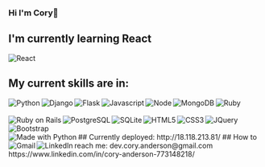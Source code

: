 ### Hi I'm Cory👋


## I'm currently learning React
<img src="https://img.shields.io/badge/React-20232A?style=for-the-badge&logo=react&logoColor=61DAFB" alt="React" align="center">

## My current skills are in:
<img src="https://img.shields.io/badge/Python-14354C?style=for-the-badge&logo=python&logoColor=white" alt="Python" align="left">
<img src="https://img.shields.io/badge/Django-092E20?style=for-the-badge&logo=django&logoColor=white" alt="Django" align="left">
<img src="https://img.shields.io/badge/Flask-000000?style=for-the-badge&logo=flask&logoColor=white" alt="Flask" align="left">
<img src="https://img.shields.io/badge/JavaScript-F7DF1E?style=for-the-badge&logo=javascript&logoColor=black" alt="Javascript" align="left">
<img src="https://img.shields.io/badge/Node.js-43853D?style=for-the-badge&logo=node.js&logoColor=white" alt="Node" align="left">
<img src="https://img.shields.io/badge/MongoDB-4EA94B?style=for-the-badge&logo=mongodb&logoColor=white" alt="MongoDB" align="left">
<img src="https://img.shields.io/badge/Ruby-CC342D?style=for-the-badge&logo=ruby&logoColor=white" alt="Ruby" align="left"> 
<br></br>
<img src="https://img.shields.io/badge/Ruby_on_Rails-CC0000?style=for-the-badge&logo=ruby-on-rails&logoColor=white" alt="Ruby on Rails" align="left">
<img src="https://img.shields.io/badge/PostgreSQL-316192?style=for-the-badge&logo=postgresql&logoColor=white" alt="PostgreSQL" align="left">
<img src="https://img.shields.io/badge/SQLite-07405E?style=for-the-badge&logo=sqlite&logoColor=white" alt="SQLite" align="left">
<img src="https://img.shields.io/badge/HTML5-E34F26?style=for-the-badge&logo=html5&logoColor=white" alt="HTML5" align="left">
<img src="https://img.shields.io/badge/CSS3-1572B6?style=for-the-badge&logo=css3&logoColor=white" alt="CSS3" align="left">
<img src="https://img.shields.io/badge/jQuery-0769AD?style=for-the-badge&logo=jquery&logoColor=white" alt="JQuery" align="left">
<img src="https://img.shields.io/badge/Bootstrap-563D7C?style=for-the-badge&logo=bootstrap&logoColor=white" alt="Bootstrap" align="left"> 
<br></br>
## Currently deployed:
<img src="http://ForTheBadge.com/images/badges/made-with-python.svg" alt="Made with Python" align="left"> http://18.118.213.81/
## How to reach me: 
<img src="https://img.shields.io/badge/Gmail-D14836?style=for-the-badge&logo=gmail&logoColor=white" alt="Gmail" align="left"> dev.cory.anderson@gmail.com
<img src="https://img.shields.io/badge/LinkedIn-0077B5?style=for-the-badge&logo=linkedin&logoColor=white" alt="LinkedIn" align="left"> https://www.linkedin.com/in/cory-anderson-773148218/


